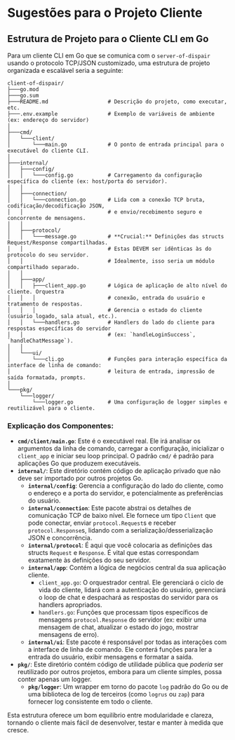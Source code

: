# Sugestões para o Projeto Cliente

## Estrutura de Projeto para o Cliente CLI em Go

Para um cliente CLI em Go que se comunica com o `server-of-dispair` usando o protocolo TCP/JSON customizado, uma estrutura de projeto organizada e escalável seria a seguinte:

```
client-of-dispair/
├───go.mod
├───go.sum
├───README.md                   # Descrição do projeto, como executar, etc.
├───.env.example                # Exemplo de variáveis de ambiente (ex: endereço do servidor)
│
├───cmd/
│   └───client/
│       └───main.go             # O ponto de entrada principal para o executável do cliente CLI.
│
├───internal/
│   ├───config/
│   │   └───config.go           # Carregamento da configuração específica do cliente (ex: host/porta do servidor).
│   │
│   ├───connection/
│   │   └───connection.go       # Lida com a conexão TCP bruta, codificação/decodificação JSON,
│   │                           # e envio/recebimento seguro e concorrente de mensagens.
│   │
│   ├───protocol/
│   │   └───message.go          # **Crucial:** Definições das structs Request/Response compartilhadas.
│   │                           # Estas DEVEM ser idênticas às do protocolo do seu servidor.
│   │                           # Idealmente, isso seria um módulo compartilhado separado.
│   │
│   ├───app/
│   │   ├───client_app.go       # Lógica de aplicação de alto nível do cliente. Orquestra
│   │   │                       # conexão, entrada do usuário e tratamento de respostas.
│   │   │                       # Gerencia o estado do cliente (usuário logado, sala atual, etc.).
│   │   └───handlers.go         # Handlers do lado do cliente para respostas específicas do servidor
│   │                           # (ex: `handleLoginSuccess`, `handleChatMessage`).
│   │
│   └───ui/
│       └───cli.go              # Funções para interação específica da interface de linha de comando:
│                               # leitura de entrada, impressão de saída formatada, prompts.
│
└───pkg/
    └───logger/
        └───logger.go           # Uma configuração de logger simples e reutilizável para o cliente.
```

### Explicação dos Componentes:

*   **`cmd/client/main.go`**: Este é o executável real. Ele irá analisar os argumentos da linha de comando, carregar a configuração, inicializar o `client_app` e iniciar seu loop principal. O padrão `cmd/` é padrão para aplicações Go que produzem executáveis.
*   **`internal/`**: Este diretório contém código de aplicação privado que não deve ser importado por outros projetos Go.
    *   **`internal/config`**: Gerencia a configuração do lado do cliente, como o endereço e a porta do servidor, e potencialmente as preferências do usuário.
    *   **`internal/connection`**: Este pacote abstrai os detalhes de comunicação TCP de baixo nível. Ele fornece um tipo `Client` que pode conectar, enviar `protocol.Request`s e receber `protocol.Response`s, lidando com a serialização/desserialização JSON e concorrência.
    *   **`internal/protocol`**: É aqui que você colocaria as definições das structs `Request` e `Response`. É vital que estas correspondam exatamente às definições do seu servidor.
    *   **`internal/app`**: Contém a lógica de negócios central da sua aplicação cliente.
        *   `client_app.go`: O orquestrador central. Ele gerenciará o ciclo de vida do cliente, lidará com a autenticação do usuário, gerenciará o loop de chat e despachará as respostas do servidor para os handlers apropriados.
        *   `handlers.go`: Funções que processam tipos específicos de mensagens `protocol.Response` do servidor (ex: exibir uma mensagem de chat, atualizar o estado do jogo, mostrar mensagens de erro).
    *   **`internal/ui`**: Este pacote é responsável por todas as interações com a interface de linha de comando. Ele conterá funções para ler a entrada do usuário, exibir mensagens e formatar a saída.
*   **`pkg/`**: Este diretório contém código de utilidade pública que *poderia* ser reutilizado por outros projetos, embora para um cliente simples, possa conter apenas um logger.
    *   **`pkg/logger`**: Um wrapper em torno do pacote `log` padrão do Go ou de uma biblioteca de log de terceiros (como `logrus` ou `zap`) para fornecer log consistente em todo o cliente.

Esta estrutura oferece um bom equilíbrio entre modularidade e clareza, tornando o cliente mais fácil de desenvolver, testar e manter à medida que cresce.
